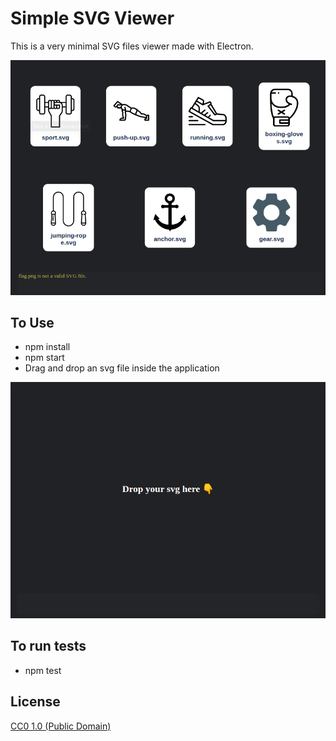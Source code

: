 # Simple SVG Viewer

This is a very minimal SVG files viewer made with Electron.

![Svg Viewer example](img/simpleSvgViewer.png)

## To Use

- npm install
- npm start
- Drag and drop an svg file inside the application

![Svg Viewer example](img/dropSvgHere.png)

## To run tests

- npm test

## License

[CC0 1.0 (Public Domain)](LICENSE.md)
